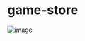 # game-store

![image](https://github.com/stefanoturcarelli/game-store-mvc-dotnet-core/assets/67341828/b009bb5f-b696-4cf1-a24a-aff85d7d2ff3)
